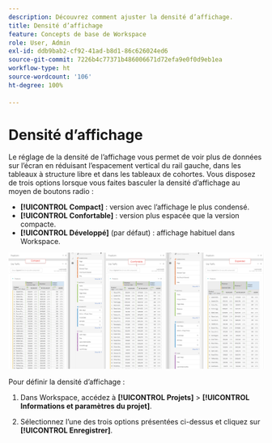 ```yaml
---
description: Découvrez comment ajuster la densité d’affichage.
title: Densité d’affichage
feature: Concepts de base de Workspace
role: User, Admin
exl-id: ddb9bab2-cf92-41ad-b8d1-86c626024ed6
source-git-commit: 7226b4c77371b486006671d72efa9e0f0d9eb1ea
workflow-type: ht
source-wordcount: '106'
ht-degree: 100%

---
```


# Densité d’affichage

Le réglage de la densité de l’affichage vous permet de voir plus de données sur l’écran en réduisant l’espacement vertical du rail gauche, dans les tableaux à structure libre et dans les tableaux de cohortes.
Vous disposez de trois options lorsque vous faites basculer la densité d’affichage au moyen de boutons radio :

- **[!UICONTROL Compact]** : version avec l’affichage le plus condensé.
- **[!UICONTROL Confortable]** : version plus espacée que la version compacte.
- **[!UICONTROL Développé]** (par défaut) : affichage habituel dans Workspace.

![](assets/view-density.png)

Pour définir la densité d’affichage :

1. Dans Workspace, accédez à **[!UICONTROL Projets]** > **[!UICONTROL Informations et paramètres du projet]**.

1. Sélectionnez l’une des trois options présentées ci-dessus et cliquez sur **[!UICONTROL Enregistrer]**.
